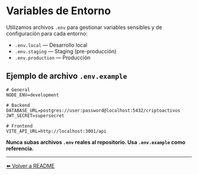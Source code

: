 # Variables de Entorno

Utilizamos archivos `.env` para gestionar variables sensibles y de configuración para cada entorno:

- `.env.local` — Desarrollo local
- `.env.staging` — Staging (pre-producción)
- `.env.production` — Producción

## Ejemplo de archivo `.env.example`

```
# General
NODE_ENV=development

# Backend
DATABASE_URL=postgres://user:password@localhost:5432/criptoactivos
JWT_SECRET=supersecret

# Frontend
VITE_API_URL=http://localhost:3001/api
```

**Nunca subas archivos `.env` reales al repositorio. Usa `.env.example` como referencia.**

---

[⬅️ Volver a README](../README.md)
